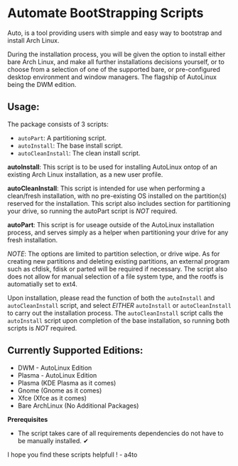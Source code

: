 # Automate BootStrapping Scripts

Auto, is a tool providing users with simple and easy way to bootstrap and install Arch Linux.

During the installation process, you will be given the option to install either bare Arch Linux, and make all further installations decisions 
yourself, or to choose from a selection of one of the supported bare, or pre-configured desktop environment and window managers. 
The flagship of AutoLinux being the DWM edition. 



## Usage:

The package consists of 3 scripts:

* `autoPart`: A partitioning script.
* `autoInstall`: The base install script.
* `autoCleanInstall`: The clean install script.


**autoInstall**: This script is to be used for installing AutoLinux ontop of an existing Arch Linux installation, as a new user profile.


**autoCleanInstall**: This script is intended for use when performing a clean/fresh installation, with no pre-existing OS installed on the partition(s) reserved for the installation.
This script also includes section for partitioning your drive, so running the autoPart script is *NOT* required.


**autoPart**: This script is for useage outside of the AutoLinux installation process, and serves simply as a helper when partitioning your drive for any fresh installation.

*NOTE*: The options are limited to partition selection, or drive wipe. 
As for creating new partitions and deleting existing partitions, an external program such as cfdisk, fdisk or parted will be required if necessary.
The script also does not allow for manual selection of a file system type, and the rootfs is automatially set to ext4.


Upon installation, please read the function of both the `autoInstall` and `autoCleanInstall` script, and select *EITHER* `autoInstall` or `autoCleanInstall` to carry out 
the installation process. The `autoCleanInstall` script calls the `autoInstall` script upon completion of the base installation, so running both scripts is *NOT* required. 
  


## Currently Supported Editions:

* DWM - AutoLinux Edition
* Plasma - AutoLinux Edition
* Plasma (KDE Plasma as it comes)
* Gnome (Gnome as it comes)
* Xfce (Xfce as it comes)
* Bare ArchLinux (No Additional Packages)  



**Prerequisites**

* The script takes care of all requirements dependencies do not have to be manually installed. ✔



I hope you find these scripts helpfull !      - a4to


